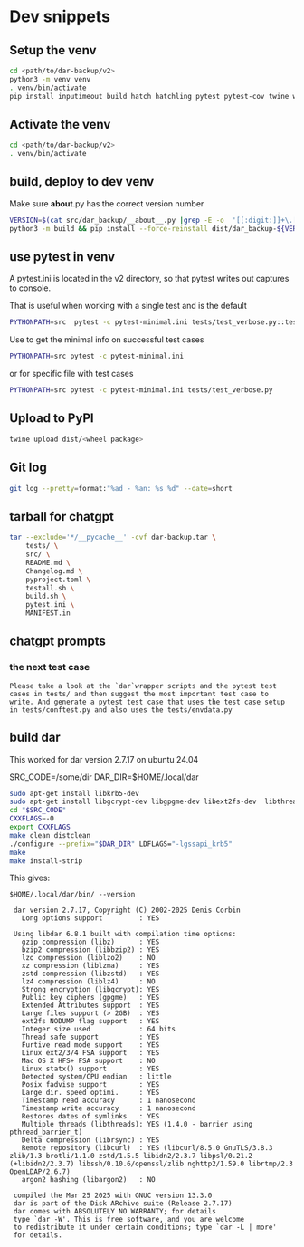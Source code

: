 # Dev snippets

## Setup the venv

```` bash
cd <path/to/dar-backup/v2>
python3 -m venv venv
. venv/bin/activate
pip install inputimeout build hatch hatchling pytest pytest-cov twine wheel psutil
````

## Activate the venv

```` bash
cd <path/to/dar-backup/v2>
. venv/bin/activate
````

## build, deploy to dev venv

Make sure __about__.py has the correct version number

```` bash
VERSION=$(cat src/dar_backup/__about__.py |grep -E -o  '[[:digit:]]+\.[[:digit:]]+\.[[:digit:]]+(\.[[:digit:]]+)?')
python3 -m build && pip install --force-reinstall dist/dar_backup-${VERSION}-py3-none-any.whl
````

## use pytest in venv

A pytest.ini is located in the v2 directory, so that pytest writes out captures to  console.

That is useful when working with a single test and is the default

```` bash
PYTHONPATH=src  pytest -c pytest-minimal.ini tests/test_verbose.py::test_verbose_error_reporting
````

Use  to get the minimal info on successful test cases

```` bash
PYTHONPATH=src pytest -c pytest-minimal.ini
````

or for specific file with test cases

```` bash
PYTHONPATH=src pytest -c pytest-minimal.ini tests/test_verbose.py
````

## Upload to PyPI

```` bash
twine upload dist/<wheel package>
````

## Git log

```` bash
git log --pretty=format:"%ad - %an: %s %d" --date=short
````

## tarball for chatgpt

```` bash
tar --exclude='*/__pycache__' -cvf dar-backup.tar \
    tests/ \
    src/ \
    README.md \
    Changelog.md \
    pyproject.toml \
    testall.sh \
    build.sh \
    pytest.ini \
    MANIFEST.in
````

## chatgpt prompts

### the next test case

```` text
Please take a look at the `dar`wrapper scripts and the pytest test cases in tests/ and then suggest the most important test case to write. And generate a pytest test case that uses the test case setup in tests/conftest.py and also uses the tests/envdata.py
````

## build dar

This worked for dar version 2.7.17 on ubuntu 24.04

SRC_CODE=/some/dir
DAR_DIR=$HOME/.local/dar

```` bash
sudo apt-get install libkrb5-dev 
sudo apt-get install libgcrypt-dev libgpgme-dev libext2fs-dev  libthreadar-dev  librsync-dev  libcurl4-gnutls-dev
cd "$SRC_CODE"
CXXFLAGS=-O
export CXXFLAGS
make clean distclean
./configure --prefix="$DAR_DIR" LDFLAGS="-lgssapi_krb5"
make
make install-strip
````

This gives:

```` code
$HOME/.local/dar/bin/ --version

 dar version 2.7.17, Copyright (C) 2002-2025 Denis Corbin
   Long options support         : YES

 Using libdar 6.8.1 built with compilation time options:
   gzip compression (libz)      : YES
   bzip2 compression (libbzip2) : YES
   lzo compression (liblzo2)    : NO
   xz compression (liblzma)     : YES
   zstd compression (libzstd)   : YES
   lz4 compression (liblz4)     : NO
   Strong encryption (libgcrypt): YES
   Public key ciphers (gpgme)   : YES
   Extended Attributes support  : YES
   Large files support (> 2GB)  : YES
   ext2fs NODUMP flag support   : YES
   Integer size used            : 64 bits
   Thread safe support          : YES
   Furtive read mode support    : YES
   Linux ext2/3/4 FSA support   : YES
   Mac OS X HFS+ FSA support    : NO
   Linux statx() support        : YES
   Detected system/CPU endian   : little
   Posix fadvise support        : YES
   Large dir. speed optimi.     : YES
   Timestamp read accuracy      : 1 nanosecond
   Timestamp write accuracy     : 1 nanosecond
   Restores dates of symlinks   : YES
   Multiple threads (libthreads): YES (1.4.0 - barrier using pthread_barrier_t)
   Delta compression (librsync) : YES
   Remote repository (libcurl)  : YES (libcurl/8.5.0 GnuTLS/3.8.3 zlib/1.3 brotli/1.1.0 zstd/1.5.5 libidn2/2.3.7 libpsl/0.21.2 (+libidn2/2.3.7) libssh/0.10.6/openssl/zlib nghttp2/1.59.0 librtmp/2.3 OpenLDAP/2.6.7)
   argon2 hashing (libargon2)   : NO

 compiled the Mar 25 2025 with GNUC version 13.3.0
 dar is part of the Disk ARchive suite (Release 2.7.17)
 dar comes with ABSOLUTELY NO WARRANTY; for details
 type `dar -W'. This is free software, and you are welcome
 to redistribute it under certain conditions; type `dar -L | more'
 for details.
````
